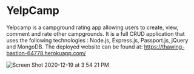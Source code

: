 # YelpCamp
Yelpcamp is a campground rating app allowing users to create, view, comment and rate other campgrounds. 
It is a full CRUD application that uses the following technologies : Node.js, Express.js, Passport.js, jQuery and MongoDB.
The deployed website can be found at: https://thawing-bastion-64778.herokuapp.com/

![Screen Shot 2020-12-19 at 3 54 21 PM](https://user-images.githubusercontent.com/61030608/102701275-96b1a080-4212-11eb-8e1d-323ec2905214.png)


